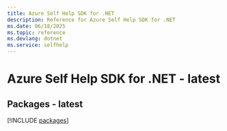 ```yaml
---
title: Azure Self Help SDK for .NET
description: Reference for Azure Self Help SDK for .NET
ms.date: 06/18/2025
ms.topic: reference
ms.devlang: dotnet
ms.service: selfhelp
---
```

# Azure Self Help SDK for .NET - latest
## Packages - latest
[!INCLUDE [packages](self-help-index.md)]